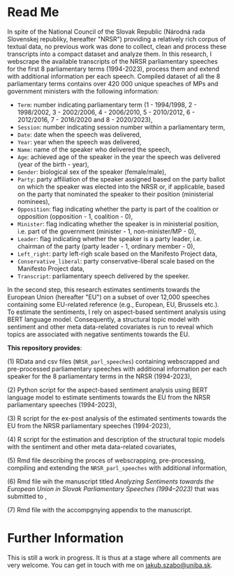 # Read Me

In spite of the National Council of the Slovak Republic (Národná rada Slovenskej republiky, hereafter "NRSR") providing a relatively rich corpus of textual data, no previous work was done to collect, clean and process these transcripts into a compact dataset and analyze them. In this research, I webscrape the available transcripts of the NRSR parliamentary speeches for the first 8 parliamentary terms (1994-2023), process them and extend with additional information per each speech. Compiled dataset of all the 8 parliamentary terms contains over 420 000 unique speaches of MPs and government ministers with the following information:
- `Term`: number indicating parliamentary term (1 - 1994/1998, 2 - 1998/2002, 3  - 2002/2006, 4 - 2006/2010, 5 - 2010/2012, 6 - 2012/2016, 7 - 2016/2020 and 8 - 2020/2023),
- `Session`: number indicating session number within a parliamentary term,
- `Date`: date when the speech was delivered,
- `Year`: year when the speech was delivered,
- `Name`: name of the speaker who delivered the speech,
- `Age`: achieved age of the speaker in the year the speech was delivered (year of the birth - year),
- `Gender`: biological sex of the speaker (female/male),
- `Party`: party affiliation of the speaker assigned based on the party ballot on which the speaker was elected into the NRSR or, if applicable, based on the party that nominated the speaker to their position (ministerial nominees),
- `Opposition`: flag indicating whether the party is part of the coalition or opposition (opposition - 1, coalition - 0),
- `Minister`: flag indicating whether the speaker is in ministerial position, i.e. part of the government (minister - 1, non-minister/MP - 0),
- `Leader`: flag indicating whether the speaker is a party leader, i.e. chairman of the party (party leader - 1, ordinary member - 0),
- `Left_right`: party left-righ scale based on the Manifesto Project data, 
- `Conservative_liberal`: party conservative-liberal scale based on the Manifesto Project data,   
- `Transcript`: parliamentary speech delivered by the speeker. 

In the second step, this research estimates sentiments towards the European Union (hereafter "EU") on a subset of over 12,000 speeches containing some EU-related reference (e.g., European, EU, Brussels etc.). To estimate the sentiments, I rely on aspect-based sentiment analysis using BERT language model. Consequently, a structural topic model with sentiment and other meta data-related covariates is run to reveal which topics are associated with negative sentiments towards the EU.   

**This repository provides**: 

(1) RData and csv files (`NRSR_parl_speeches`) containing webscrapped and pre-processed parliamentary speeches with additional information per each speaker for the 8 parliamentary terms in the NRSR (1994-2023), 

(2) Python script for the aspect-based sentiment analysis using BERT language model to estimate sentiments towards the EU from the NRSR parliamentary speeches (1994-2023), 

(3) R script for the ex-post analysis of the estimated sentiments towards the EU from the NRSR parliamentary speeches (1994-2023),    

(4) R script for the estimation and description of the structural topic models with the sentiment and other meta data-related covariates, 

(5) Rmd file describing the proces of webscrapping, pre-processing, compiling and extending the `NRSR_parl_speeches` with additional information, 

(6) Rmd file wih the manuscript titled *Analyzing Sentiments towards the European Union in Slovak Parliamentary Speeches (1994–2023)* that was submitted to , 

(7) Rmd file with the accompgnying appendix to the manuscript. 


# Further Information 

This is still a work in progress. It is thus at a stage where all comments are very welcome. You can get in touch with me on jakub.szabo@uniba.sk. 

